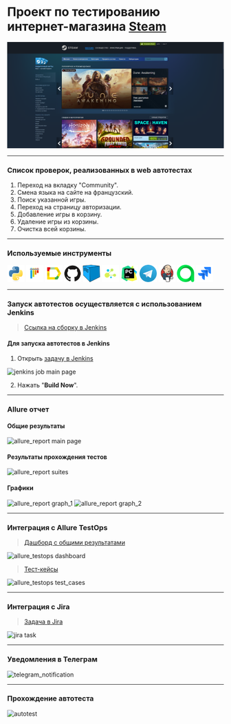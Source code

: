 # Проект по тестированию интернет-магазина <a target="_blank" href="https://store.steampowered.com/">Steam</a>

![main page screenshot](screenshots/steam_main_page.png)

---
### Список проверок, реализованных в web автотестах
1. Переход на вкладку "Community".
2. Смена языка на сайте на французский.
3. Поиск указанной игры.
4. Переход на страницу авторизации.
5. Добавление игры в корзину.
6. Удаление игры из корзины.
7. Очистка всей корзины.

---

### Используемые инструменты
<img title="Python" src="screenshots/icons/python.svg" height="40" width="40"/> 
<img title="Pytest" src="screenshots/icons/pytest.svg" height="40" width="40"/> 
<img title="Allure Report" src="screenshots/icons/allure_report.png" height="40" width="40"/> 
<img title="GitHub" src="screenshots/icons/github.svg" height="40" width="40"/> 
<img title="Selenoid" src="screenshots/icons/selenoid.png" height="40" width="40"/> 
<img title="Selene" src="screenshots/icons/selene.png" height="40" width="40"/> 
<img title="Pycharm" src="screenshots/icons/pycharm-original.svg" height="40" width="40"/> 
<img title="Telegram" src="screenshots/icons/telegram.png" height="40" width="40"/> 
<img title="Jenkins" src="screenshots/icons/jenkins-original.svg" height="40" width="40"/> 
<img title="Allure TestOps" src="screenshots/icons/allure_testops.svg" height="40" width="40"/> 
<img title="Jira" src="screenshots/icons/jira.svg" height="40" width="40"/>

---

### Запуск автотестов осуществляется с использованием Jenkins
> [Ссылка на сборку в Jenkins](https://jenkins.autotests.cloud/job/zmamedov-qa_guru_Steam_ui_test/)

#### Для запуска автотестов в Jenkins
1. Открыть [задачу в Jenkins](https://jenkins.autotests.cloud/job/zmamedov-qa_guru_Steam_ui_test/)

![jenkins job main page](pictures/Jenkins_job_main_page.png)

2. Нажать "**Build Now**".

---

### Allure отчет

#### Общие результаты
![allure_report main page](pictures/allure_report_main_page.png)

#### Результаты прохождения тестов
![allure_report suites](pictures/allure_report_suites.png)

#### Графики
![allure_report graph_1](pictures/allure_report_graph_1.png)
![allure_report graph_2](pictures/allure_report_graph_2.png)

---

### Интеграция с Allure TestOps
> [Дашборд с общими результатами](https://allure.autotests.cloud/project/4223/dashboards)

![allure_testops dashboard](pictures/allure_testops_dashboard.png)

> [Тест-кейсы](https://allure.autotests.cloud/project/4223/dashboards)

![allure_testops test_cases](pictures/allure_testops_test_cases.png)

---

### Интеграция с Jira
> [Задача в Jira](https://jira.autotests.cloud/browse/HOMEWORK-1234)
 
![jira task](pictures/jira_task.png)

---

### Уведомления в Телеграм

![telegram_notification](pictures/tg_notification.png)

---

### Прохождение автотеста

![autotest](pictures/clear_cart.gif)